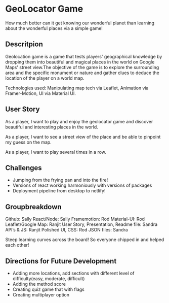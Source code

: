 # GeoLocator Game

How much better can it get knowing our wonderful planet than learning about the wonderful places via a simple game!

## Descritpion

Geolocation game is a game that tests players' geographical knowledge by dropping them into beautiful and magical places in the world on Google Maps' street view.The objective of the game is to explore the surrounding area and the specific monument or nature and gather clues to deduce the location of the player on a world map.

Technologies used: Manipulating map tech via Leaflet, Animation via Framer-Motion, UI via Material UI.

## User Story

As a player, I want to play and enjoy the geolocator game and discover beautiful and interesting places in the world.<br>

As a player, I want to see a street view of the place and be able to pinpoint my guess on the map.</br>

As a player, I want to play several times in a row.</br>

## Challenges

- Jumping from the frying pan and into the fire!
- Versions of react working harmoniously with versions of packages
- Deployment pipeline from desktop to netlify!

## Groupbreakdown

Github: Sally
React/Node: Sally
Framemotion: Rod
Material-UI: Rod
Leaflet/Google Map: Ranjit
User Story, Presentation, Readme file: Sandra
API’s & JS: Ranjit
Polished UI, CSS: Rod
JSON files: Sandra

Steep learning curves across the board! So everyone chipped in and helped each other!

## Directions for Future Development

- Adding more locations, add sections with different level of difficulty(easy, moderate, difficult)</br>
- Adding the method score</br>
- Creating quiz game that with flags</br>
- Creating multiplayer option</br>
